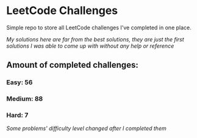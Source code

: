 
# LeetCode Challenges

Simple repo to store all LeetCode challenges I've completed in one place.

<i>My solutions here are far from the best solutions, they are just the first solutions I was able to come up with without any help or reference</i>

## Amount of completed challenges:

### Easy: 56

### Medium: 88

### Hard: 7

<i>Some problems' difficulty level changed after I completed them</i>
